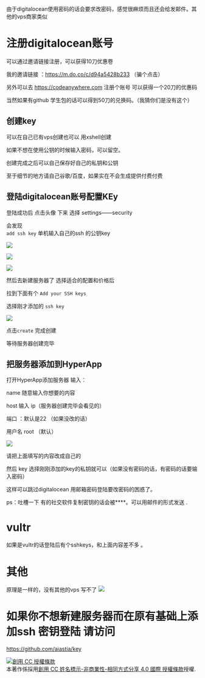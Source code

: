由于digitalocean使用密码的话会要求改密码，感觉很麻烦而且还会给发邮件。其他的vps商家类似


# 注册digitalocean账号

可以通过邀请链接注册，可以获得10刀优惠卷

我的邀请链接 ：https://m.do.co/c/d94a5428b233 （骗个点击）

另外可以去 https://codeanywhere.com 注册个账号 可以获得一个20刀的优惠码

当然如果有github 学生包的话可以得到50刀的兑换码。（我猜你们是没有这个）
## 创建key 

可以在自己已有vps创建也可以 用xshell创建

如果不想在使用公钥的时候输入密码，可以留空。

创建完成之后可以自己保存好自己的私钥和公钥

至于细节的地方请自己谷歌/百度，如果实在不会生成提供付费付费

## 登陆digitalocean账号配置KEy

登陆成功后 点击头像 下来 选择 settings——security

 会发现   
 `add ssh key`
 单机输入自己的ssh 的公钥key

![](https://github.com/aiastia/HyperApp-Guide/blob/master/images/security.PNG)

![](https://github.com/aiastia/HyperApp-Guide/blob/master/images/addsshkey.PNG)

![](https://github.com/aiastia/HyperApp-Guide/blob/master/images/%E5%85%AC%E9%92%A5.PNG)

然后去新建服务器了 选择适合的配置和价格后

拉到下面有个 `Add your SSH keys`

选择刚才添加的 `ssh key`

![](https://github.com/aiastia/HyperApp-Guide/blob/master/images/%E4%BD%BF%E7%94%A8key.png)

点击`create` 完成创建

等待服务器创建完毕

## 把服务器添加到HyperApp

打开HyperApp添加服务器
输入：

name 随意输入你想要的内容

host 输入 ip（服务器创建完毕会看见的）

端口 ：默认是22 （如果没改的话）

用户名 root （默认）

![](https://github.com/aiastia/HyperApp-Guide/blob/master/images/%E4%B8%BE%E4%B8%AA%E6%A0%97%E5%AD%90.png)

请把上面填写的内容改成自己的

然后 key 选择刚刚添加的key的私钥就可以（如果没有密码的话，有密码的话要输入密码）

这样可以跳过digitalocean 用邮箱密码登陆要改密码的困惑了。

ps：吐槽一下 有的社交软件复制密钥的话会被****。可以用邮件的形式发送 .


# vultr

如果是vultr的话登陆后有个sshkeys，和上面内容差不多 。

# 其他

原理是一样的，没有其他的vps 写不了
![](https://github.com/aiastia/HyperApp-Guide/blob/master/images/vultr.PNG)

# 如果你不想新建服务器而在原有基础上添加ssh 密钥登陆 请访问 

https://github.com/aiastia/key

<a rel="license" href="http://creativecommons.org/licenses/by-nc-sa/4.0/"><img alt="創用 CC 授權條款" style="border-width:0" src="https://i.creativecommons.org/l/by-nc-sa/4.0/80x15.png" /></a><br />本著作係採用<a rel="license" href="http://creativecommons.org/licenses/by-nc-sa/4.0/">創用 CC 姓名標示-非商業性-相同方式分享 4.0 國際 授權條款</a>授權.
